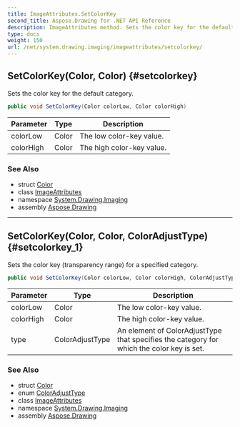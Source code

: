 ```yaml
---
title: ImageAttributes.SetColorKey
second_title: Aspose.Drawing for .NET API Reference
description: ImageAttributes method. Sets the color key for the default category
type: docs
weight: 150
url: /net/system.drawing.imaging/imageattributes/setcolorkey/
---
```

## SetColorKey(Color, Color) {#setcolorkey}

Sets the color key for the default category.

```csharp
public void SetColorKey(Color colorLow, Color colorHigh)
```

| Parameter | Type | Description |
| --- | --- | --- |
| colorLow | Color | The low color-key value. |
| colorHigh | Color | The high color-key value. |

### See Also

* struct [Color](../../../system.drawing/color/)
* class [ImageAttributes](../)
* namespace [System.Drawing.Imaging](../../imageattributes/)
* assembly [Aspose.Drawing](../../../)

---

## SetColorKey(Color, Color, ColorAdjustType) {#setcolorkey_1}

Sets the color key (transparency range) for a specified category.

```csharp
public void SetColorKey(Color colorLow, Color colorHigh, ColorAdjustType type)
```

| Parameter | Type | Description |
| --- | --- | --- |
| colorLow | Color | The low color-key value. |
| colorHigh | Color | The high color-key value. |
| type | ColorAdjustType | An element of ColorAdjustType that specifies the category for which the color key is set. |

### See Also

* struct [Color](../../../system.drawing/color/)
* enum [ColorAdjustType](../../coloradjusttype/)
* class [ImageAttributes](../)
* namespace [System.Drawing.Imaging](../../imageattributes/)
* assembly [Aspose.Drawing](../../../)


